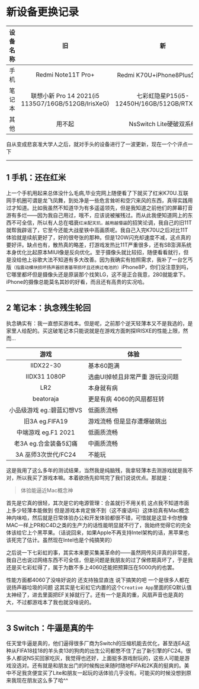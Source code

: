 # 新设备更换记录


| 设备名称 |                         旧                         |                        新                        |
| ---------- | :--------------------------------------------------: | :-------------------------------------------------: |
| 手机     |                 Redmi Note11T Pro+                 |           Redmi K70U+iPhone8Plus乞丐版           |
| 笔记本   | 联想小新 Pro 14 2021(i5 1135G7/16GB/512GB/IrisXeG) | 七彩虹隐星P15(i5-12450H/16GB/512GB/RTX4060)<br /> |
| 其他     |                       用不起                       |              NsSwitch Lite硬破双系统              |

自从变成悲哀准大学人之后，就对手头的设备进行了一波更新，现在一个个评点一下

---

## 1 手机：还在红米

上一个手机用起来总体没什么毛病,毕业完网上随便看了下就买了红米K70U.互联网手机圈可谓是龙飞凤舞，到处净是一些危言耸听和空穴来风的东西，真得实践用过才知道。比如我虽然不知道华为有多遥遥领先，但是我知道之前他们的屏幕打音游有多烂——因为我自己用过，哦不，应该说被摧残过。而从此我便知道网上的东西不可全信，所以有人总在唱衰`红米配天玑，越用越懵逼`的招笑论调，我自己的旧11T就帮我辟谣了，它至今还能大战星铁中高画质呢。我自己入完K70U之后对比11T体验就是续航更好了，好的很夸张的那种。但是120W闪充却速度不减，这点真的要好评。缺点也有，散热真的略差，打游戏发热比11T严重很多，还有SB澎湃系统本身优化比起原本MIUI像是反向优化。至于摄像头就比较招，随便看看就行，但是没给他上谷歌大法不知道有多大改善。因为我确实有拍照需求，我补了一台乞丐版`（指震动模块损坏扬声器损害基带损坏且还换过电池的）`iPhone8P，你们没注意到吗，它哪里都坏但是摄像头还是原装那个找笑LG，这不是正合我意，280就能拿下。iPhone的摄像总能莫名其妙的好看，而且还有高贵的实况哈。

---

## 2 笔记本：执念残生轮回

执念确实有：我一直想买游戏本。但是呢，之前那个逆天轻薄本又不是我选的，是家里人给配的。买这破笔记本只能说就是在游戏方面刺探IRISXE的性能上限，然而...


|           游戏           | 体验                            |
| :-------------------------: | --------------------------------- |
|         IIDX22-30         | 基本60跑满                      |
|       IIDX31 1080P       | 选曲UI掉帧且非常严重 游玩没问题 |
|            LR2            | 本身就有病                      |
|         beatoraja         | 更是有病 4060的风扇都狂转       |
| 小品级游戏 eg.:碧蓝幻想VS | 低画质流畅                      |
|      旧3A eg.FIFA19      | 游戏流畅 但是显存遭爆破跳出     |
|    中端游戏 eg.F1 2021    | 低画质流畅                      |
|   老3A eg.合金装备5幻痛   | 中画质流畅                      |
|    3A 巫师3次世代/FC24    | 不能玩                          |

这是我用了这么多年的测试结果，当然我是纯脑残，我拿轻薄本去测游戏就是我不对，所以我买了游戏本嘛。本着欲扬先抑骂完了我们说说优点。那就是：

> 体验能逼近Mac概念神

首先是它真的很轻，其次是它的电源管理：合盖就行不用关机 这点我不知道市面上多少轻薄本能做到 但是游戏本肯定做不到（这不废话吗）这体验真有Mac概念神内味哈，然后就是日常体验办公和开发体验都很不错，可惜就是这显卡你想像MAC一样上PR和C4D之类的生产力的话性能明显就不行了，我始终觉得它的完全体该给它上个黑苹果。（话说回来，如果Apple不再支持Intel架构的话，黑苹果也该死完了估计。虽然现在Intel也是个纯搞笑的）

之后说一下七彩虹的事，其实本来要买集美革命的——虽然网传风评真的非常差，我自己也说过网络东西不可全信，但是问题是我朋友的过了保修期真坏了，于是我还是买七彩虹得了，属于为数不多上4060还能把预算压在5000内的也罢。

性能方面都4060了没啥好说的 还支持独显直连 说下搞笑的吧 一个是很多人都在说扬声器垃圾的问题 这其实是七彩虹它内置的这个`Creative App`里面的EQ默认值太神经了，进去里面把EF关掉就行了。还有一个是真的重，风扇声音也是真的大，不过都游戏本了我也就没啥说的。

---

## 3 Switch：牛逼是真的牛


任天堂牛逼是真的，他们逼得很多厂商为Switch的压缩机能去优化，甚至连EA这种从FIFA18挂18的羊头卖13的狗肉的出生公司都憋不住了出了新引擎的FC24。很多人都说NS买回家吃灰，我觉得也还好，上面挺多游戏耐玩的，这些人可能是游戏没选对。还有就是和朋友出门的时候掏出来随时随地FIFA和2K真的挺爽的。美中不足我贪便宜买了Lite和朋友一起玩的话体验几乎没有。可能买的时候没想到原来我现在朋友这么多了哈^^

